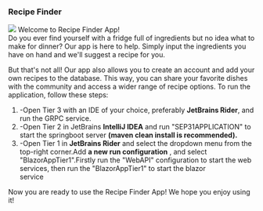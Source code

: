 <h3 ">Recipe Finder</h3><img src="https://static.vecteezy.com/system/resources/thumbnails/009/726/498/small/pixel-art-burger-and-soda-x-burger-fast-food-icon-for-8bit-game-on-white-background-vector.jpg">
  Welcome to Recipe Finder App!

<main>
<body>
Do you ever find yourself with a fridge full of ingredients but no idea what to make for dinner? Our app is here to help. Simply input the ingredients you have on hand and we'll suggest a recipe for you.

But that's not all! Our app also allows you to create an account and add your own recipes to the database. This way, you can share your favorite dishes with the community and access a wider range of recipe options.
To run the application, follow these steps:

<ol>
<li>-Open Tier 3 with an IDE of your choice, preferably <strong>JetBrains Rider</strong>, and run the GRPC service.</li>
<li>-Open Tier 2 in JetBrains <strong>IntelliJ IDEA</strong> and run "SEP31APPLICATION" to start the springboot server <strong> (maven clean install is recommended). </strong></li>
<li>-Open Tier 1 in <strong>JetBrains Rider</strong> and select the dropdown menu from the top-right corner.Add <strong>a new run configuration</strong> , and select "BlazorAppTier1".Firstly run the "WebAPI" configuration to start the web services, then run the "BlazorAppTier1" to start the blazor<br> service</li>
</ol>
</body>
</main>
  
  
Now you are ready to use the Recipe Finder App! We hope you enjoy using it!

